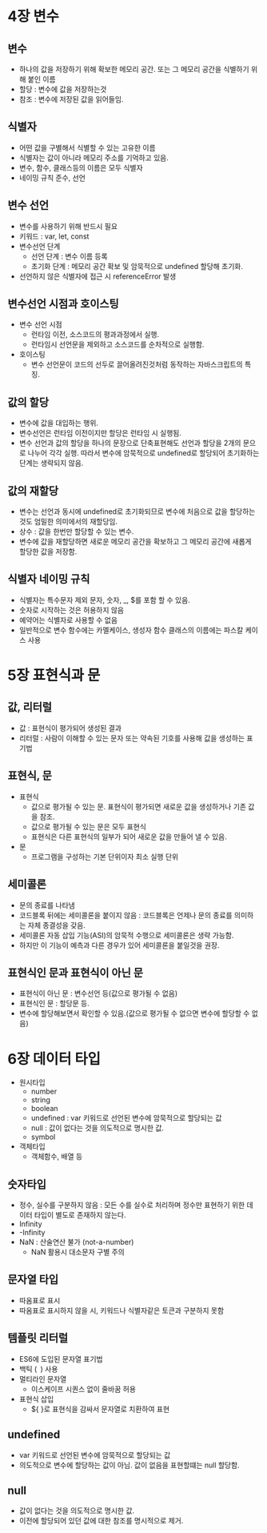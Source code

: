 # 4장 변수

## 변수

- 하나의 값을 저장하기 위해 확보한 메모리 공간. 또는 그 메모리 공간을 식별하기 위해 붙인 이름
- 할당 : 변수에 값을 저장하는것
- 참조 : 변수에 저장된 값을 읽어들임.

## 식별자

- 어떤 값을 구별해서 식별할 수 있는 고유한 이름
- 식별자는 값이 아니라 메모리 주소를 기억하고 있음.
- 변수, 함수, 클래스등의 이름은 모두 식별자
- 네이밍 규칙 준수, 선언

## 변수 선언

- 변수를 사용하기 위해 반드시 필요
- 키워드 : var, let, const
- 변수선언 단계
    - 선언 단계 : 변수 이름 등록
    - 초기화 단계 : 메모리 공간 확보 및 암묵적으로 undefined 할당해 초기화.
- 선언하지 않은 식별자에 접근 시 referenceError 발생

## 변수선언 시점과 호이스팅

- 변수 선언 시점
    - 런타임 이전, 소스코드의 평과과정에서 실행.
    - 런타임시 선언문을 제외하고 소스코드를 순차적으로 실행함.
- 호이스팅
    - 변수 선언문이 코드의 선두로 끌어올려진것처럼 동작하는 자바스크립트의 특징.

## 값의 할당

- 변수에 값을 대입하는 행위.
- 변수선언은 런타임 이전이지만 할당은 런타임 시 실행됨.
- 변수 선언과 값의 할당을 하나의 문장으로 단축표현해도 선언과 할당을 2개의 문으로 나누어 각각 실행. 따라서 변수에 암묵적으로 undefined로 할당되어 초기화하는 단계는 생략되지 않음.

## 값의 재할당

- 변수는 선언과 동시에 undefined로 초기화되므로 변수에 처음으로 값을 할당하는것도 엄밀한 의미에서의 재할당임.
- 상수 : 값을 한번만 할당할 수 있는 변수.
- 변수에 값을 재할당하면 새로운 메모리 공간을 확보하고 그 메모리 공간에 새롭게 할당한 값을 저장함.

## 식별자 네이밍 규칙

- 식별자는 특수문자 제외 문자, 숫자, _, $를 포함 할 수 있음.
- 숫자로 시작하는 것은 허용하지 않음
- 예약어는 식별자로 사용할 수 없음
- 일반적으로 변수 함수에는 카멜케이스, 생성자 함수 클래스의 이름에는 파스칼 케이스 사용

# 5장 표현식과 문

## 값, 리터럴

- 값 : 표현식이 평가되어 생성된 결과
- 리터럴 : 사람이 이해할 수 있는 문자 또는 약속된 기호를 사용해 값을 생성하는 표기법

## 표현식, 문

- 표현식
    - 값으로 평가될 수 있는 문. 표현식이 평가되면 새로운 값을 생성하거나 기존 값을 참조.
    - 값으로 평가될 수 있는 문은 모두 표현식
    - 표현식은 다른 표현식의 일부가 되어 새로운 값을 만들어 낼 수 있음.
- 문
    - 프로그램을 구성하는 기본 단위이자 최소 실행 단위

## 세미콜론

- 문의 종료를 나타냄
- 코드블록 뒤에는 세미콜론을 붙이지 않음 : 코드블록은 언제나 문의 종료를 의미하는 자체 종결성을 갖음.
- 세미콜론 자동 삽입 기능(ASI)의 암묵적 수행으로 세미콜론은 생략 가능함.
- 하지만 이 기능이 예측과 다른 경우가 있어 세미콜론을 붙일것을 권장.

## 표현식인 문과 표현식이 아닌 문

- 표현식이 아닌 문 : 변수선언 등(값으로 평가될 수 없음)
- 표현식인 문 : 할당문 등.
- 변수에 할당해보면서 확인할 수 있음.(값으로 평가될 수 없으면 변수에 할당할 수 없음)

# 6장 데이터 타입

- 원시타입
    - number
    - string
    - boolean
    - undefined : var 키워드로 선언된 변수에 암묵적으로 할당되는 값
    - null : 값이 없다는 것을 의도적으로 명시한 값.
    - symbol
- 객체타입
    - 객체함수, 배열 등

## 숫자타입

- 정수, 실수를 구분하지 않음 : 모든 수를 실수로 처리하며 정수만 표현하기 위한 데이터 타입이 별도로 존재하지 않는다.
- Infinity
- -Infinity
- NaN : 산술연산 불가 (not-a-number)
    - NaN 활용시 대소문자 구별 주의

## 문자열 타입

- 따옴표로 표시
- 따옴표로 표시하지 않을 시, 키워드나 식별자같은 토큰과 구분하지 못함

## 템플릿 리터럴

- ES6에 도입된 문자열 표기법
- 백틱 (` `) 사용
- 멀티라인 문자열
    - 이스케이프 시퀀스 없이 줄바꿈 허용
- 표현식 삽입
    - ${ }로 표현식을 감싸서 문자열로 치환하여 표현

## undefined

- var 키워드로 선언된 변수에 암묵적으로 할당되는 값
- 의도적으로 변수에 할당하는 값이 아님. 값이 없음을 표현할떄는 null 할당함.

## null

- 값이 없다는 것을 의도적으로 명시한 값.
- 이전에 할당되어 있던 값에 대한 참조를 명시적으로 제거.
